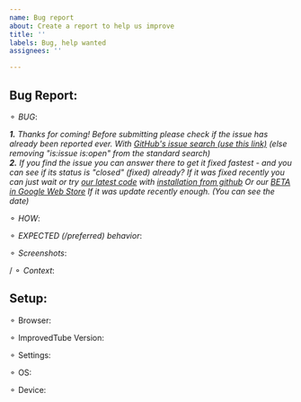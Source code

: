 ```yaml
---
name: Bug report
about: Create a report to help us improve
title: ''
labels: Bug, help wanted
assignees: ''

---
```


## Bug Report:
 ⚬ *BUG*:  
<!-- (a clear & concise description of what the bug is) -->
<!-- ( please click "PREVIEW" , to understand the template with html comments) -->

_**1.**  Thanks for coming! Before submitting please check if the issue has already been reported ever. With  [GitHub's issue search (use this link)](https://github.com/ImprovedTube/ImprovedTube/issues?q=)  (else removing "is:issue is:open" from the standard search)     
**2.** If you find the issue you can answer there to get it fixed fastest - and you can see if its status is  "closed" (fixed) already?   If it was fixed recently you can just wait or try [our latest code](https://github.com/ImprovedTube/ImprovedTube/archive/master.zip)  with [installation from github](https://github.com/ImprovedTube/ImprovedTube#installation-from-github)   Or our  [BETA in Google Web Store](https://chrome.google.com/webstore/detail/improvedtube/lodjfjlkodalimdjgncejhkadjhacgki) If it was update recently enough. (You can see the date)_

 ⚬ *HOW*:  
<!-- Steps to **reproduce** the Bug -->
 
⚬ *EXPECTED (/preferred) behavior*:
 
 ⚬ *Screenshots*:                    
 <!-- (maybe) -->   
/  ⚬ *Context*:                         
<!-- (Additional context maybe)  --> 

##  Setup:     
<!-- Maybe fill in your  **details**:  -->

⚬ Browser:  
<!--  [e.g.  Chromium 83.0.4103.116  / Firefox / Safari / ...] -->

 ⚬  ImprovedTube Version:   
<!--  [e.g. ImprovedTube 3.21  You can find it at the ⋮ icon>settings>version]   -->
 
 ⚬ Settings:  
<!--  Attach exported settings  `(ImprovedTube -> Settings -> Backup & reset -> Export settings)`  -->

 ⚬   OS:  
 <!--  [e.g. Linux Ubuntu 16 /  Windows 7 / Mac OSX /  iOS ]  -->

 ⚬   Device:   
<!--  [if applicable e.g. iPhone4] -->
